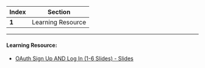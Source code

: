 Index | Section
---   | ---
**1** | Learning Resource

---

#### Learning Resource:

* [OAuth Sign Up AND Log In (1-6 Slides) - Slides](https://docs.google.com/presentation/d/1eu_b8jqrjr0OeetbrNHWPy9KCh8J1GEjuA4CeiRWokI)
